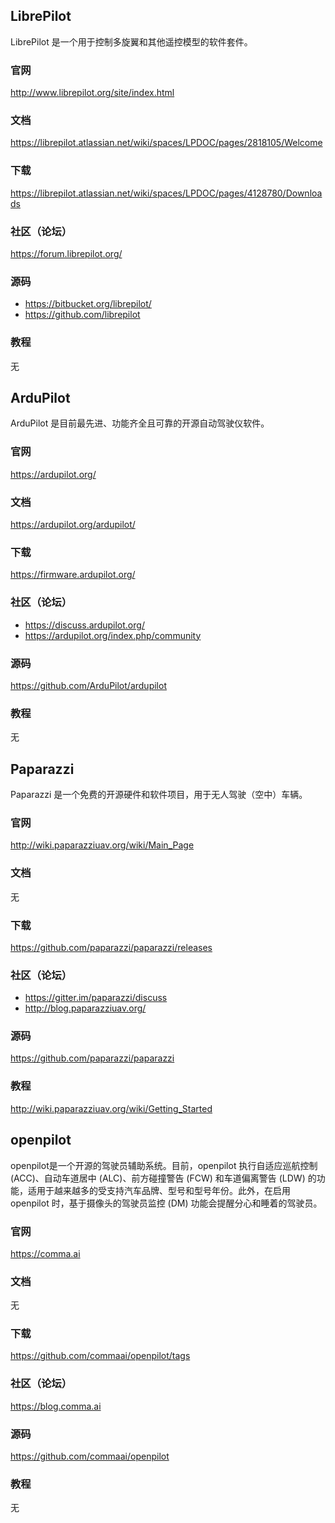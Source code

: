 ## LibrePilot

LibrePilot 是一个用于控制多旋翼和其他遥控模型的软件套件。

### 官网
http://www.librepilot.org/site/index.html

### 文档
https://librepilot.atlassian.net/wiki/spaces/LPDOC/pages/2818105/Welcome

### 下载
https://librepilot.atlassian.net/wiki/spaces/LPDOC/pages/4128780/Downloads

### 社区（论坛）
https://forum.librepilot.org/

### 源码
- https://bitbucket.org/librepilot/
- https://github.com/librepilot

### 教程
无


## ArduPilot

ArduPilot 是目前最先进、功能齐全且可靠的开源自动驾驶仪软件。

### 官网
https://ardupilot.org/

### 文档
https://ardupilot.org/ardupilot/

### 下载
https://firmware.ardupilot.org/

### 社区（论坛）
- https://discuss.ardupilot.org/
- https://ardupilot.org/index.php/community

### 源码
https://github.com/ArduPilot/ardupilot

### 教程
无


## Paparazzi

Paparazzi 是一个免费的开源硬件和软件项目，用于无人驾驶（空中）车辆。

### 官网
http://wiki.paparazziuav.org/wiki/Main_Page

### 文档
无

### 下载
https://github.com/paparazzi/paparazzi/releases

### 社区（论坛）
- https://gitter.im/paparazzi/discuss
- http://blog.paparazziuav.org/

### 源码
https://github.com/paparazzi/paparazzi

### 教程
http://wiki.paparazziuav.org/wiki/Getting_Started


## openpilot

openpilot是一个开源的驾驶员辅助系统。目前，openpilot 执行自适应巡航控制 (ACC)、自动车道居中 (ALC)、前方碰撞警告 (FCW) 和车道偏离警告 (LDW) 的功能，适用于越来越多的受支持汽车品牌、型号和型号年份。此外，在启用 openpilot 时，基于摄像头的驾驶员监控 (DM) 功能会提醒分心和睡着的驾驶员。

### 官网
https://comma.ai

### 文档
无

### 下载
https://github.com/commaai/openpilot/tags

### 社区（论坛）
https://blog.comma.ai

### 源码
https://github.com/commaai/openpilot

### 教程
无























